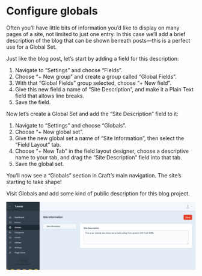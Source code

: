 # Configure globals

Often you’ll have little bits of information you’d like to display on many pages of a site, not limited to just one entry. In this case we’ll add a brief description of the blog that can be shown beneath posts—this is a perfect use for a Global Set.

Just like the blog post, let’s start by adding a field for this description:

1. Navigate to “Settings” and choose “Fields”.
2. Choose “+ New group” and create a group called “Global Fields”.
3. With that “Global Fields” group selected, choose “+ New field”.
4. Give this new field a name of “Site Description”, and make it a Plain Text field that allows line breaks.
5. Save the field.

Now let’s create a Global Set and add the “Site Description” field to it:

1. Navigate to “Settings” and choose “Globals”.
2. Choose “+ New global set”.
3. Give the new global set a name of “Site Information”, then select the “Field Layout” tab.
4. Choose “+ New Tab” in the field layout designer, choose a descriptive name to your tab, and drag the “Site Description” field into that tab.
5. Save the global set.

You’ll now see a “Globals” section in Craft’s main navigation. The site’s starting to take shape!

Visit Globals and add some kind of public description for this blog project.

<BrowserShot url="https://tutorial.test/admin/globals/siteInformation" :link="false" caption="Site Description field we added to Globals.">
<img src="../../images/tutorial-globals.png" alt="Screenshot of Globals section displaying the newly-added Site Description field" />
</BrowserShot>
